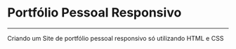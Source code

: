 # Portfólio Pessoal Responsivo
----------
Criando um Site de portfólio pessoal responsivo só utilizando HTML e CSS
